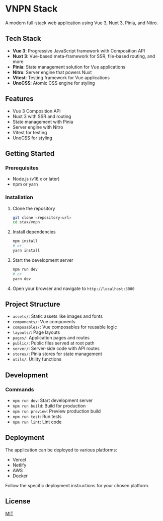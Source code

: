 # VNPN Stack

A modern full-stack web application using Vue 3, Nuxt 3, Pinia, and Nitro.

## Tech Stack

- **Vue 3**: Progressive JavaScript framework with Composition API
- **Nuxt 3**: Vue-based meta-framework for SSR, file-based routing, and more
- **Pinia**: State management solution for Vue applications
- **Nitro**: Server engine that powers Nuxt
- **Vitest**: Testing framework for Vue applications
- **UnoCSS**: Atomic CSS engine for styling

## Features

- Vue 3 Composition API
- Nuxt 3 with SSR and routing
- State management with Pinia
- Server engine with Nitro
- Vitest for testing
- UnoCSS for styling

## Getting Started

### Prerequisites

- Node.js (v16.x or later)
- npm or yarn

### Installation

1. Clone the repository
   ```bash
   git clone <repository-url>
   cd stax/vnpn
   ```

2. Install dependencies
   ```bash
   npm install
   # or
   yarn install
   ```

3. Start the development server
   ```bash
   npm run dev
   # or
   yarn dev
   ```

4. Open your browser and navigate to `http://localhost:3000`

## Project Structure

- `assets/`: Static assets like images and fonts
- `components/`: Vue components
- `composables/`: Vue composables for reusable logic
- `layouts/`: Page layouts
- `pages/`: Application pages and routes
- `public/`: Public files served at root path
- `server/`: Server-side code with API routes
- `stores/`: Pinia stores for state management
- `utils/`: Utility functions

## Development

### Commands

- `npm run dev`: Start development server
- `npm run build`: Build for production
- `npm run preview`: Preview production build
- `npm run test`: Run tests
- `npm run lint`: Lint code

## Deployment

The application can be deployed to various platforms:

- Vercel
- Netlify
- AWS
- Docker

Follow the specific deployment instructions for your chosen platform.

## License

[MIT](LICENSE)
